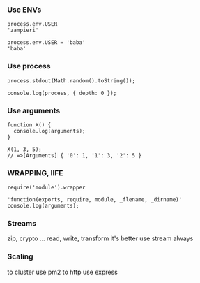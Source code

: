 ### Use ENVs
```
process.env.USER
'zampieri'

process.env.USER = 'baba'
'baba'
```

### Use process
```
process.stdout(Math.random().toString());

console.log(process, { depth: 0 });
```

### Use arguments
```
function X() {
  console.log(arguments);
}

X(1, 3, 5);
// =>[Arguments] { '0': 1, '1': 3, '2': 5 }
```

### WRAPPING, IIFE
```
require('module').wrapper

'function(exports, require, module, _flename, _dirname)'
console.log(arguments);
```

### Streams
zip, crypto ... read, write, transform
it's better use stream always

### Scaling
to cluster use pm2
to http use express
